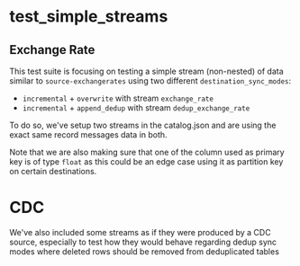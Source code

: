 # test_simple_streams

## Exchange Rate

This test suite is focusing on testing a simple stream (non-nested) of data similar to `source-exchangerates` using two different
`destination_sync_modes`:

- `incremental` + `overwrite` with stream `exchange_rate`
- `incremental` + `append_dedup` with stream `dedup_exchange_rate`

To do so, we've setup two streams in the catalog.json and are using the exact same record messages data in both.

Note that we are also making sure that one of the column used as primary key is of type `float` as this could be
an edge case using it as partition key on certain destinations.

# CDC

We've also included some streams as if they were produced by a CDC source, especially to test how they would behave regarding dedup sync modes where deleted rows should be removed from deduplicated tables
